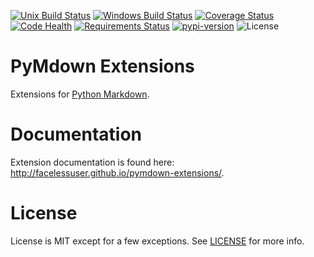 [![Unix Build Status][travis-image]][travis-link]
[![Windows Build Status][appveyor-image]][appveyor-link]
[![Coverage Status][codecov-image]][codecov-link]
[![Code Health][landscape-image]][landscape-link]
[![Requirements Status][requires-image]][requires-link]
[![pypi-version][pypi-image]][pypi-link]
![License][license-image-mit]
# PyMdown Extensions
Extensions for [Python Markdown](https://pythonhosted.org/Markdown/).

# Documentation
Extension documentation is found here: http://facelessuser.github.io/pymdown-extensions/.

# License
License is MIT except for a few exceptions.  See [LICENSE](https://github.com/facelessuser/pymdown-extensions/blob/master/LICENSE.md) for more info.

[codecov-image]: https://img.shields.io/codecov/c/github/facelessuser/pymdown-extensions/master.svg
[codecov-link]: https://codecov.io/github/facelessuser/pymdown-extensions
[travis-image]: https://img.shields.io/travis/facelessuser/pymdown-extensions/master.svg?label=Unix%20Build
[travis-link]: https://travis-ci.org/facelessuser/pymdown-extensions
[appveyor-image]: https://img.shields.io/appveyor/ci/facelessuser/pymdown-extensions/master.svg?label=Windows%20Build
[appveyor-link]: https://ci.appveyor.com/project/facelessuser/pymdown-extensions
[landscape-image]: https://landscape.io/github/facelessuser/pymdown-extensions/master/landscape.svg?style=flat
[landscape-link]: https://landscape.io/github/facelessuser/pymdown-extensions/master
[requires-image]: https://img.shields.io/requires/github/facelessuser/pymdown-extensions/master.svg
[requires-link]: https://requires.io/github/facelessuser/pymdown-extensions/requirements/?branch=master
[pypi-image]: https://img.shields.io/pypi/v/pymdown-extensions.svg
[pypi-link]: https://pypi.python.org/pypi/pymdown-extensions
[license-image-mit]: https://img.shields.io/badge/license-MIT-blue.svg

